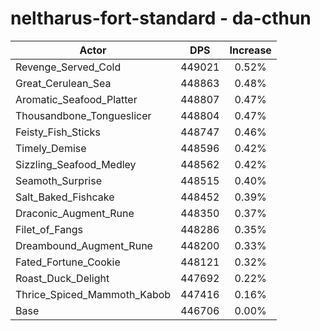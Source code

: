 # neltharus-fort-standard - da-cthun
| Actor | DPS | Increase |
|---|:---:|:---:|
|Revenge_Served_Cold|449021|0.52%|
|Great_Cerulean_Sea|448863|0.48%|
|Aromatic_Seafood_Platter|448807|0.47%|
|Thousandbone_Tongueslicer|448804|0.47%|
|Feisty_Fish_Sticks|448747|0.46%|
|Timely_Demise|448596|0.42%|
|Sizzling_Seafood_Medley|448562|0.42%|
|Seamoth_Surprise|448515|0.40%|
|Salt_Baked_Fishcake|448452|0.39%|
|Draconic_Augment_Rune|448350|0.37%|
|Filet_of_Fangs|448286|0.35%|
|Dreambound_Augment_Rune|448200|0.33%|
|Fated_Fortune_Cookie|448121|0.32%|
|Roast_Duck_Delight|447692|0.22%|
|Thrice_Spiced_Mammoth_Kabob|447416|0.16%|
|Base|446706|0.00%|
